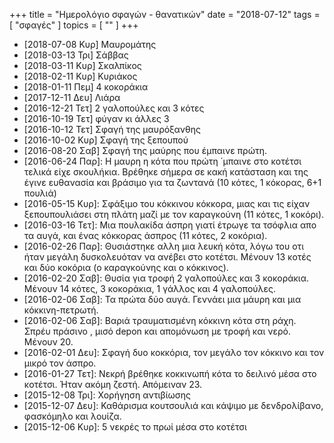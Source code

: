 +++
title = "Ημερολόγιο σφαγών - θανατικών"
date = "2018-07-12"
tags = [ "σφαγές" ]
topics = [ "" ]
+++

-   <span class="timestamp-wrapper"><span class="timestamp">[2018-07-08 Κυρ] </span></span> Μαυρομάτης
-   <span class="timestamp-wrapper"><span class="timestamp">[2018-03-13 Τρι] </span></span> Σάββας
-   <span class="timestamp-wrapper"><span class="timestamp">[2018-03-11 Κυρ] </span></span> Σκαλπίκος
-   <span class="timestamp-wrapper"><span class="timestamp">[2018-02-11 Κυρ] </span></span> Κυριάκος
-   <span class="timestamp-wrapper"><span class="timestamp">[2018-01-11 Πεμ] </span></span> 4 κοκοράκια
-   <span class="timestamp-wrapper"><span class="timestamp">[2017-12-11 Δευ] </span></span> Λιάρα
-   <span class="timestamp-wrapper"><span class="timestamp">[2016-12-21 Τετ] </span></span> 2 γαλοπούλες και 3 κότες
-   <span class="timestamp-wrapper"><span class="timestamp">[2016-10-19 Τετ] </span></span> φύγαν κι άλλες 3
-   <span class="timestamp-wrapper"><span class="timestamp">[2016-10-12 Τετ] </span></span> Σφαγή της μαυρόξανθης
-   <span class="timestamp-wrapper"><span class="timestamp">[2016-10-02 Κυρ] </span></span> Σφαγή της ξεπουπού
-   <span class="timestamp-wrapper"><span class="timestamp">[2016-08-20 Σαβ] </span></span> Σφαγή της μαύρης που έμπαινε πρώτη.
-   <span class="timestamp-wrapper"><span class="timestamp">[2016-06-24 Παρ]</span></span>: Η μαυρη η κότα που πρώτη ΄μπαινε στο κοτέτσι τελικά είχε σκουλήκια. Βρέθηκε σήμερα σε κακή κατάσταση και της έγινε ευθανασία και βράσιμο για τα ζωντανά (10 κότες, 1 κόκορας, 6+1 πουλιά)
-   <span class="timestamp-wrapper"><span class="timestamp">[2016-05-15 Κυρ]</span></span>: Σφάξιμο του κόκκινου κόκκορα, μιας και τις είχαν ξεπουπουλιάσει στη πλάτη μαζί με τον καραγκούνη (11 κότες, 1 κοκόρι).
-   <span class="timestamp-wrapper"><span class="timestamp">[2016-03-16 Τετ]</span></span>: Μια πουλακίδα άσπρη γιατί έτρωγε τα τσόφλια απο τα αυγά, και ένας κόκκορας άσπρος (11 κότες, 2 κοκόρια).
-   <span class="timestamp-wrapper"><span class="timestamp">[2016-02-26 Παρ]</span></span>: Θυσιάστηκε αλλη μια λευκή κότα, λόγω του οτι ήταν μεγάλη δυσκολευόταν να ανέβει στο κοτέτσι. Μένουν 13 κοτές και δύο κοκόρια (ο καραγκούνης και ο κόκκινος).
-   <span class="timestamp-wrapper"><span class="timestamp">[2016-02-20 Σαβ]</span></span>: Θυσία για τροφή 2 γαλοπούλες και 3 κοκοράκια. Μένουν 14 κότες, 3 κοκοράκια, 1 γάλλος και 4 γαλοπούλες.
-   <span class="timestamp-wrapper"><span class="timestamp">[2016-02-06 Σαβ]</span></span>: Τα πρώτα δύο αυγά. Γεννάει μια μάυρη και μια κόκκινη-πετρωτή.
-   <span class="timestamp-wrapper"><span class="timestamp">[2016-02-06 Σαβ]</span></span>: Βαριά τραυματισμένη κόκκινη κότα στη ράχη. Σπρέυ πράσινο , μισό depon και απομόνωση με τροφή και νερό. Μένουν 20.
-   <span class="timestamp-wrapper"><span class="timestamp">[2016-02-01 Δευ]</span></span>: Σφαγή δυο κοκκόρια, τον μεγάλο τον κόκκινο και τον μικρό τον άσπρο.
-   <span class="timestamp-wrapper"><span class="timestamp">[2016-01-27 Τετ]</span></span>: Νεκρή βρέθηκε κοκκινωπή κότα το δειλινό μέσα στο κοτέτσι. Ήταν ακόμη ζεστή. Απόμειναν 23.
-   <span class="timestamp-wrapper"><span class="timestamp">[2015-12-08 Τρι]</span></span>: Χορήγηση αντιβίωσης
-   <span class="timestamp-wrapper"><span class="timestamp">[2015-12-07 Δευ]</span></span>: Καθάρισμα κουτσουλιά και κάψιμο με δενδρολίβανο, φασκόμηλο και λουίζα.
-   <span class="timestamp-wrapper"><span class="timestamp">[2015-12-06 Κυρ]</span></span>: 5 νεκρές το πρωί μέσα στο κοτέτσι
